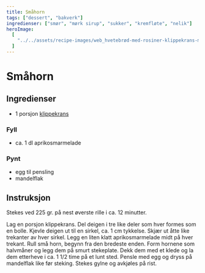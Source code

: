 ```yaml
---
title: Småhorn
tags: ["dessert", "bakverk"]
ingredienser: ["smør", "mørk sirup", "sukker", "kremfløte", "nelik"]
heroImage:
  [
    "../../assets/recipe-images/web_hvetebrød-med-rosiner-klippekrans-mandelfylte-smørboller-eplegjemmer.jpg",
  ]
---
```


# Småhorn

## Ingredienser

- 1 porsjon [klippekrans](./klippekrans-2)

### Fyll

- ca. 1 dl aprikosmarmelade

### Pynt

- egg til pensling
- mandelflak

## Instruksjon

Stekes ved 225 gr. på nest øverste rille i ca. 12 minutter.

Lag en porsjon klippekrans. Del deigen i tre like deler som hver formes som en bolle. Kjevle deigen ut til en sirkel, ca. 1 cm tykkelse. Skjær ut åtte like trekanter av hver sirkel. Legg en liten klatt aprikosmarmelade midt på hver trekant. Rull små horn, begynn fra den bredeste enden. Form hornene som halvmåner og legg dem på smurt stekeplate. Dekk dem med et klede og la dem etterheve i ca. 1 1/2 time på et lunt sted. Pensle med egg og dryss på mandelflak like før steking. Stekes gylne og avkjøles på rist.
